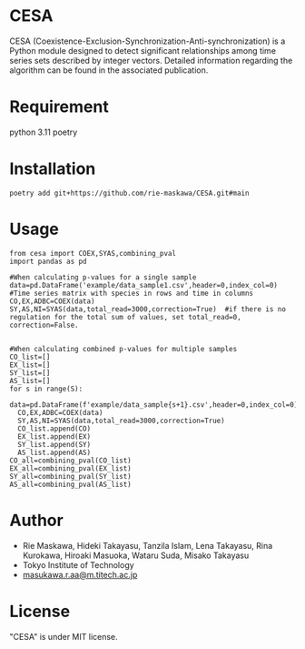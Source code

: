 # CESA
CESA (Coexistence-Exclusion-Synchronization-Anti-synchronization) is a Python module designed to detect significant relationships among time series sets described by integer vectors. Detailed information regarding the algorithm can be found in the associated publication.

# Requirement
python 3.11
poetry

# Installation

```
poetry add git+https://github.com/rie-maskawa/CESA.git#main
```

# Usage
```
from cesa import COEX,SYAS,combining_pval
import pandas as pd

#When calculating p-values for a single sample
data=pd.DataFrame('example/data_sample1.csv',header=0,index_col=0)  #Time series matrix with species in rows and time in columns
CO,EX,ADBC=COEX(data)
SY,AS,NI=SYAS(data,total_read=3000,correction=True)  #if there is no regulation for the total sum of values, set total_read=0, correction=False.


#When calculating combined p-values for multiple samples
CO_list=[]
EX_list=[]
SY_list=[]
AS_list=[]
for s in range(S):
  data=pd.DataFrame(f'example/data_sample{s+1}.csv',header=0,index_col=0)
  CO,EX,ADBC=COEX(data)
  SY,AS,NI=SYAS(data,total_read=3000,correction=True)
  CO_list.append(CO)
  EX_list.append(EX)
  SY_list.append(SY)
  AS_list.append(AS)
CO_all=combining_pval(CO_list)
EX_all=combining_pval(EX_list)
SY_all=combining_pval(SY_list)
AS_all=combining_pval(AS_list)
```

# Author
* Rie Maskawa, Hideki Takayasu, Tanzila Islam, Lena Takayasu, Rina Kurokawa, Hiroaki Masuoka, Wataru Suda, Misako Takayasu
* Tokyo Institute of Technology
* masukawa.r.aa@m.titech.ac.jp

# License
"CESA" is under MIT license.
